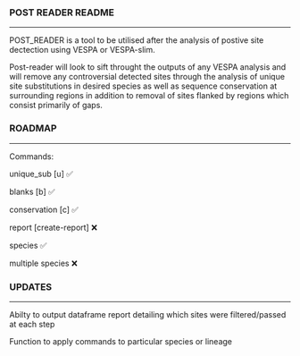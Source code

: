 ### POST READER README
---

POST_READER is a tool to be utilised after the analysis of postive site dectection using VESPA or VESPA-slim.

Post-reader will look to sift throught the outputs of any VESPA analysis and will remove any controversial detected sites through the analysis of unique site substitutions in desired species as well as sequence conservation at surrounding regions in addition to removal of sites flanked by regions which consist primarily of gaps.


### ROADMAP
---

Commands:

unique_sub [u] ✅

blanks [b] ✅

conservation [c] ✅

report [create-report] ❌

species ✅

multiple species ❌

### UPDATES
---

Abilty to output dataframe report detailing which sites were filtered/passed at each step

Function to apply commands to particular species or lineage

